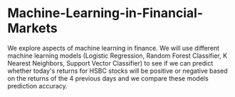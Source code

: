 # Machine-Learning-in-Financial-Markets
We explore aspects of machine learning in finance. We will use different machine learning models (Logistic Regression, Random Forest Classifier, K Nearest Neighbors, Support Vector Classifier) to see if we can predict whether today's returns for HSBC stocks will be positive or negative based on the returns of the 4 previous days and we compare these models prediction accuracy.